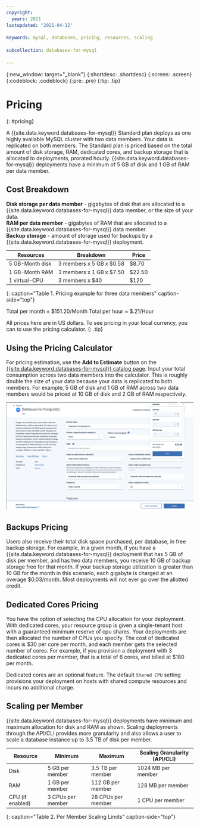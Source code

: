 ```yaml
---
copyright:
  years: 2021
lastupdated: "2021-04-12"

keywords: mysql, databases, pricing, resources, scaling

subcollection: databases-for-mysql

---
```


{:new_window: target="_blank"}
{:shortdesc: .shortdesc}
{:screen: .screen}
{:codeblock: .codeblock}
{:pre: .pre}
{:tip: .tip}


# Pricing
{: #pricing}

A {{site.data.keyword.databases-for-mysql}} Standard plan deploys as one highly available MySQL cluster with two data members. Your data is replicated on both members. The Standard plan is priced based on the total amount of disk storage, RAM, dedicated cores, and backup storage that is allocated to deployments, prorated hourly. {{site.data.keyword.databases-for-mysql}} deployments have a minimum of 5 GB of disk and 1 GB of RAM per data member.

## Cost Breakdown

**Disk storage per data member** - gigabytes of disk that are allocated to a {{site.data.keyword.databases-for-mysql}} data member, or the size of your data.  
**RAM per data member** - gigabytes of RAM that are allocated to a {{site.data.keyword.databases-for-mysql}} data member.  
**Backup storage** - amount of storage used for backups by a {{site.data.keyword.databases-for-mysql}} deployment. 

Resources | Breakdown | Price
-------|-------|-------
5 GB-Month disk | 3 members x 5 GB x $0.58 | $8.70
1 GB-Month RAM | 3 members x 1 GB  x $7.50 | $22.50
1 virtual-CPU | 3 members x $40 | $120
{: caption="Table 1. Pricing example for three data members" caption-side="top"}

Total per month = $151.20/Month
Total per hour = $.21/Hour

All prices here are in US dollars. To see pricing in your local currency, you can to use the pricing calculator.
{: .tip}

## Using the Pricing Calculator

For pricing estimation, use the **Add to Estimate** button on the [{{site.data.keyword.databases-for-mysql}} catalog page](https://cloud.ibm.com/catalog/databases-for-mysql). Input your total consumption across two data members into the calculator. This is roughly double the size of your data because your data is replicated to both members. For example, 5 GB of disk and 1 GB of RAM across two data members would be priced at 10 GB of disk and 2 GB of RAM respectively. 

![Pricing calculator estimation with 5 GB of disk and 1 GB of RAM, per member](images/pricing-calc.png)

## Backups Pricing

Users also receive their total disk space purchased, per database, in free backup storage. For example, in a given month, if you have a {{site.data.keyword.databases-for-mysql}} deployment that has 5 GB of disk per member, and has two data members, you receive 10 GB of backup storage free for that month. If your backup storage utilization is greater than 10 GB for the month in this scenario, each gigabyte is charged at an overage $0.03/month. Most deployments will not ever go over the allotted credit.

## Dedicated Cores Pricing

You have the option of selecting the CPU allocation for your deployment. With dedicated cores, your resource group is given a single-tenant host with a guaranteed minimum reserve of cpu shares. Your deployments are then allocated the number of CPUs you specify. The cost of dedicated cores is $30 per core per month, and each member gets the selected number of cores. For example, if you provision a deployment with 3 dedicated cores per member, that is a total of 6 cores, and billed at $180 per month. 

Dedicated cores are an optional feature. The default `Shared CPU` setting provisions your deployment on hosts with shared compute resources and incurs no additional charge.

## Scaling per Member

{{site.data.keyword.databases-for-mysql}} deployments have minimum and maximum allocation for disk and RAM as shown. Scaling deployments through the API/CLI provides more granularity and also allows a user to scale a database instance up to 3.5 TB of disk per member.

Resource | Minimum | Maximum | Scaling Granularity (API/CLI)
----------|-----|-----|-------
Disk | 5 GB per member | 3.5 TB per member | 1024 MB per member
RAM | 1 GB per member | 112 GB per member | 128 MB per member
CPU (if enabled) | 3 CPUs per member | 28 CPUs per member| 1 CPU per member
{: caption="Table 2. Per Member Scaling Limits" caption-side="top"}

